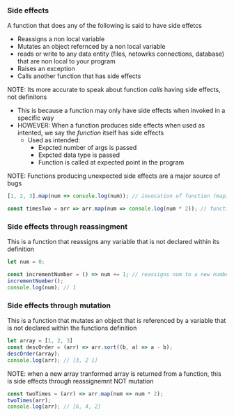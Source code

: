 ### Side effects ##
A function that does any of the following is said to have side effetcs
- Reassigns a non local variable
- Mutates an object refernced by a non local variable
- reads or write to any data entity (files, netowrks connections, database) that are non local to your program
- Raises an exception
- Calls another function that has side effects

NOTE: Its more accurate to speak about function *calls* having side effects, not definitons
- This is because a function may only have side effects when invoked in a specific way
- HOWEVER: When a function produces side effects when used as intented, we say the *function* itself has side effects
  - Used as intended:
    - Expcted number of args is passed
    - Expcted data type is passed
    - Function is called at expected point in the program 

NOTE: Functions producing unexpected side effects are a major source of bugs

```javascript
[1, 2, 3].map(num => console.log(num)); // invocation of function (map) has side effects

const timesTwo = arr => arr.map(num => console.log(num * 2)); // function (timesTwo) has side effects
```

### Side effects through reassingment ###
This is a function that reassigns any variable that is not declared within its definition
```javascript
let num = 0;

const incrementNumber = () => num += 1; // reassigns num to a new number on each invocation
incrementNumber();
console.log(num); // 1
```

### Side effects through mutation ###
This is a function that mutates an object that is referenced by a variable that is not declared within the functions definition

```javascript
let array = [1, 2, 3]
const descOrder = (arr) => arr.sort((b, a) => a - b);
descOrder(array);
console.log(arr); // [3, 2 1]
```

NOTE: when a new array tranformed array is returned from a function, this is side effects through reassignemnt NOT mutation
```javascript
const twoTimes = (arr) => arr.map(num => num * 2);
twoTimes(arr);
console.log(arr); // [6, 4, 2]
```
